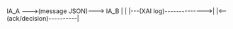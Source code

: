 \
IA_A --->(message JSON)---> IA_B
  |                           |
  |---(XAI log)-------------->|
  |<--(ack/decision)----------|
